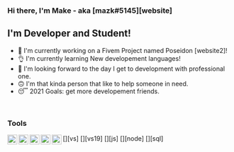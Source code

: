 ### Hi there, I'm Make - aka [mazk#5145][website]

## I'm Developer and Student!
- 👻 I'm currently working on a Fivem Project named Poseidon [website2]!
- 👌 I'm currently learning New developement languages!
- 👋 I'm looking forward to the day I get to development with professional one.
- 🙃 I'm that kinda person that like to help someone in need.
- 😴 2021 Goals: get more developement friends.


<br />

### Tools
[<img align="left" alt="Visual studio Code" width="22px" src="https://upload.wikimedia.org/wikipedia/commons/f/f3/Visual_Studio_Code_0.10.1_icon.png" />][vs]
[<img align="left" alt="Visual studio 2019" width="22px" src="https://www.telerik.com/sfimages/default-source/blogs/visual_studio_2012_logo-png-png" />][vs19]
[<img align="left" alt="JavaScript" width="22px" src="https://upload.wikimedia.org/wikipedia/commons/thumb/9/99/Unofficial_JavaScript_logo_2.svg/480px-Unofficial_JavaScript_logo_2.svg.png" />][js]
[<img align="left" alt="Node.js" width="22px" src="https://w7.pngwing.com/pngs/322/725/png-transparent-node-js-javascript-npm-express-js-sharp-miscellaneous-angle-text-thumbnail.png" />][node]
[<img align="left" alt="MySQL" width="22px" src="https://banner2.cleanpng.com/20190129/qlx/kisspng-logo-mysql-organization-brand-database-mysql-development-5c507af1d46325.50972441154877822587.jpg" />][sql]

